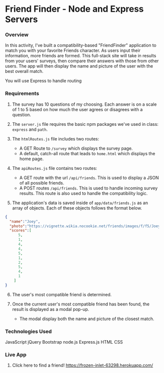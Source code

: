 # Friend Finder - Node and Express Servers

### Overview

In this activity, I've built a compatibility-based "FriendFinder" application to match you with your favorite Friends character. As users input their information, more friends are formed. This full-stack site will take in results from your users' surveys, then compare their answers with those from other users. The app will then display the name and picture of the user with the best overall match.

You will use Express to handle routing


### Requirements

1. The survey has 10 questions of my choosing. Each answer is on a scale of 1 to 5 based on how much the user agrees or disagrees with a question.

2. The `server.js` file requires the basic npm packages we've used in class: `express` and `path`.

3. The `htmlRoutes.js` file includes two routes:

   * A GET Route to `/survey` which displays the survey page.
   * A default, catch-all route that leads to `home.html` which displays the home page.

4. The `apiRoutes.js` file contains two routes:

   * A GET route with the url `/api/friends`. This is used to display a JSON of all possible friends.
   * A POST routes `/api/friends`. This is used to handle incoming survey results. This route is also used to handle the compatibility logic.

5. The application's data is saved inside of `app/data/friends.js` as an array of objects. Each of these objects follows the format below.

```json
{
  "name":"Joey",
  "photo":"https://vignette.wikia.nocookie.net/friends/images/f/f5/JoeyTribbiani.jpg/revision/latest?cb=20180424154245",
  "scores":[
      5,
      1,
      4,
      4,
      5,
      1,
      2,
      5,
      4,
      1
    ]
}
```

6. The user's most compatible friend is determined.

7. Once the current user's most compatible friend has been found, the result is displayed as a modal pop-up.
   * The modal display both the name and picture of the closest match.
   
### Technologies Used

JavaScript
jQuery
Bootstrap
node.js
Express.js
HTML
CSS

### Live App

1. Click here to find a friend! https://frozen-inlet-63298.herokuapp.com/
